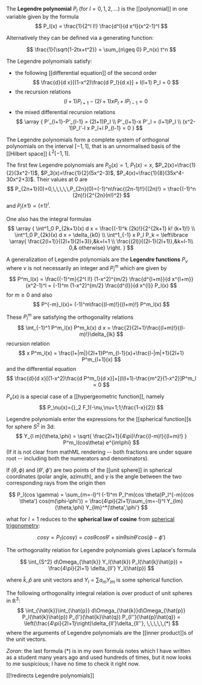 The __Legendre polynomial__ $P_l$ (for $l =0,1,2,\ldots$) is the [[polynomial]] in one variable given by the formula
$$
P_l(x) = \frac{1}{2^l l!} \frac{d^l}{d x^l}(x^2-1)^l
$$
 
Alternatively they can be defined via a generating function:

$$
\frac{1}{\sqrt{1-2tx+t^2}} = \sum_{n\geq 0} P_n(x) t^n
$$

The Legendre polynomials satisfy:

*  the following [[differential equation]] of the second order
$$
\frac{d}{d x}[(1-x^2)\frac{d P_l}{d x}] + l(l+1) P_l = 0
$$
*  the recursion relations 
$$
(l+1)P_{l+1}-(2l+1)x P_l+l P_{l-1}=0
$$
*  the mixed differential recursion relations
$$ \array {
P'_{l+1}-P'_{l-1} = (2l+1)P_l
\\
P'_{l+1}-x P'_l = (l+1)P_l
\\
(x^2-1)P_l'-l x P_l+l P_{l-1} = 0
} $$

The Legendre polynomials form a complete system of orthogonal polynomials on the interval $[-1,1]$, that is an unnormalised basis of the [[Hilbert space]] $L^2[-1,1]$.

The first few Legendre polynomials are $P_0(x) = 1$, $P_1(x) = x$, $P_2(x)=\frac{1}{2}(3x^2-1)$, $P_3(x)=\frac{1}{2}(5x^2-3)$, $P_4(x)=\frac{1}{8}(35x^4-30x^2+3)$.
Their values at $0$ are 
$$
P_{2n+1}(0)=0,\,\,\,\,\,P_{2n}(0)=(-1)^n\frac{(2n-1)!!}{(2n)!} = \frac{(-1)^n (2n)!}{2^{2n}(n!)^2}
$$
and $P_l(\pm 1)= (\pm 1)^l$.

One also has the integral formulas
$$ \array {
\int^1_0 P_{2k+1}(x) d x = \frac{(-1)^k (2k)!}{2^{2k+1} k! (k+1)!}
\\
\int^1_0 P_{2k}(x) d x = \delta_{k0}
\\
\int^1_{-1} x P_l P_k = \left\lbrace
\array{  \frac{2(l+1)}{(2l+1)(2l+3)},&k=l+1 \\
\frac{(2l)}{(2l-1)(2l+1)},&k=l-1\\
0,& otherwise}
\right.
} $$

A generalization of Legendre polynomials are the __Legendre functions__ $P_\nu$ where $\nu$ is not necessarily an integer and $P^m_l$ which are given by
$$
P^m_l(x) = \frac{(-1)^m}{2^l l!} (1-x^2)^{m/2} \frac{d^{l+m}}{d x^{l+m}} (x^2-1)^l = (-1)^m (1-x^2)^{m/2} \frac{d^{l}}{d x^{l}} P_l(x) 
$$
for $m\geq 0$ and also
$$
P^{-m}_l(x)= (-1)^m\frac{(l-m)!}{(l+m)!} P^m_l(x)
$$

These $P^m_l$ are satisfying the orthogonality relations
$$
\int_{-1}^1 P^m_l(x) P^m_k(x) d x = \frac{2}{2l+1}\frac{(l+m)!}{(l-m)!}\delta_{lk}
$$
recursion relation
$$
x P^m_l(x) = \frac{l+|m|}{2l+1}P^m_{l-1}(x)+\frac{l-|m|+1}{2l+1} P^m_{l+1}(x)
$$
and the differential equation
$$
\frac{d}{d x}[(1-x^2)\frac{d P^m_l}{d x}]+[(l(l+1)-\frac{m^2}{1-x^2}]P^m_l = 0
$$

$P_\nu(x)$ is a special case of a [[hypergeometric function]], namely
$$
P_\nu(x)={}_2 F_1(-\nu,\nu+1;1;\frac{1-x}{2})
$$

Legendre polynomials enter the expressions for the [[spherical function]]s for sphere $S^2$ in 3d:
$$
Y_{l m}(\theta,\phi) = \sqrt{ \frac{2l+1}{4\pi}\frac{(l-m)!}{(l+m)!} } P^m_l(cos\theta) e^{im\phi}
$$
(If it is not clear from mathML rendering -- both fractions are under square root -- including both the numerators and denominators). 

If $(\theta,\phi)$ and $(\theta',\phi')$ are two points of the [[unit sphere]] in spherical coordinates (polar angle, azimuth), and $\gamma$ is the angle between the two corresponding rays from the origin then

$$
P_l(cos \gamma) = \sum_{m=-l}^l (-1)^m P_l^m(cos \theta)P_l^{-m}(cos \theta') cos(m(\phi-\phi')) = \frac{4\pi}{2l+1}\sum_{m=-l}^l Y_{lm}(\theta,\phi) Y_{lm}^*(\theta',\phi')
$$

what for $l=1$ reduces to the __spherical law of cosine__ from [spherical trigonometry](http://en.wikipedia.org/wiki/Spherical_trigonometry):

$$
cos \gamma = P_1(cos \gamma) = cos\theta cos\theta' + sin\theta sin\theta' cos(\phi-\phi')
$$

The orthogonality relation for Legendre polynomials gives
Laplace's formula

$$
\int_{S^2} d\Omega_{\hat{k}} Y_l(\hat{k}) P_l(\hat{k}\hat{p}) = \frac{4\pi}{2l+1} \delta_{ll'} Y_l(\hat{p})
$$

where $\hat{k},\hat{p}$ are unit vectors and $Y_l = \sum a_m Y_{lm}$ is some spherical function.  

The following orthogonality integral relation is over product of unit spheres in $\mathbb{R}^3$: 
$$
\int_{\hat{k}}\int_{\hat{p}} d\Omega_{\hat{k}}d\Omega_{\hat{p}} P_l(\hat{k}\hat{p}) P_{l'}(\hat{k}\hat{q}) P_{l''}(\hat{p}\hat{q}) = \left(\frac{4\pi}{2l+1}\right)\delta_{ll'}\delta_{ll''}, \,\,\,\,\,(*)
$$
where the arguments of Legendre polynomials are the [[inner product]]s of the unit vectors. 

_Zoran_: the last formula $(*)$ is in my own formula notes which I have written as a student many years ago and used hundreds of times, but it now looks to me suspicious; I have no time to check it right now. 


[[!redirects Legendre polynomials]]